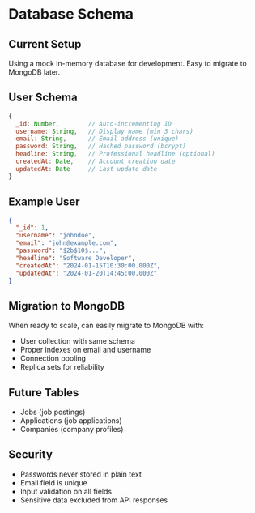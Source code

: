 # Database Schema

## Current Setup
Using a mock in-memory database for development. Easy to migrate to MongoDB later.

## User Schema

```javascript
{
  _id: Number,        // Auto-incrementing ID
  username: String,   // Display name (min 3 chars)
  email: String,      // Email address (unique)
  password: String,   // Hashed password (bcrypt)
  headline: String,   // Professional headline (optional)
  createdAt: Date,    // Account creation date
  updatedAt: Date     // Last update date
}
```

## Example User
```json
{
  "_id": 1,
  "username": "johndoe",
  "email": "john@example.com",
  "password": "$2b$10$...", 
  "headline": "Software Developer",
  "createdAt": "2024-01-15T10:30:00.000Z",
  "updatedAt": "2024-01-20T14:45:00.000Z"
}
```

## Migration to MongoDB
When ready to scale, can easily migrate to MongoDB with:
- User collection with same schema
- Proper indexes on email and username
- Connection pooling
- Replica sets for reliability

## Future Tables
- Jobs (job postings)
- Applications (job applications)
- Companies (company profiles)

## Security
- Passwords never stored in plain text
- Email field is unique
- Input validation on all fields
- Sensitive data excluded from API responses
